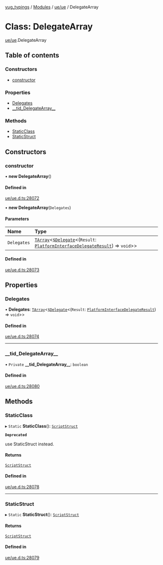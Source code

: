 [yug_typings](../README.md) / [Modules](../modules.md) / [ue/ue](../modules/ue_ue.md) / DelegateArray

# Class: DelegateArray

[ue/ue](../modules/ue_ue.md).DelegateArray

## Table of contents

### Constructors

- [constructor](ue_ue.DelegateArray.md#constructor)

### Properties

- [Delegates](ue_ue.DelegateArray.md#delegates)
- [\_\_tid\_DelegateArray\_\_](ue_ue.DelegateArray.md#__tid_delegatearray__)

### Methods

- [StaticClass](ue_ue.DelegateArray.md#staticclass)
- [StaticStruct](ue_ue.DelegateArray.md#staticstruct)

## Constructors

### constructor

• **new DelegateArray**()

#### Defined in

[ue/ue.d.ts:28072](https://github.com/YugMetaverse/yug_typings/blob/b7d9b19/ue/ue.d.ts#L28072)

• **new DelegateArray**(`Delegates`)

#### Parameters

| Name | Type |
| :------ | :------ |
| `Delegates` | [`TArray`](../interfaces/ue_puerts.TArray.md)<[`$Delegate`](../interfaces/ue_puerts._Delegate.md)<(`Result`: [`PlatformInterfaceDelegateResult`](ue_ue.PlatformInterfaceDelegateResult.md)) => `void`\>\> |

#### Defined in

[ue/ue.d.ts:28073](https://github.com/YugMetaverse/yug_typings/blob/b7d9b19/ue/ue.d.ts#L28073)

## Properties

### Delegates

• **Delegates**: [`TArray`](../interfaces/ue_puerts.TArray.md)<[`$Delegate`](../interfaces/ue_puerts._Delegate.md)<(`Result`: [`PlatformInterfaceDelegateResult`](ue_ue.PlatformInterfaceDelegateResult.md)) => `void`\>\>

#### Defined in

[ue/ue.d.ts:28074](https://github.com/YugMetaverse/yug_typings/blob/b7d9b19/ue/ue.d.ts#L28074)

___

### \_\_tid\_DelegateArray\_\_

• `Private` **\_\_tid\_DelegateArray\_\_**: `boolean`

#### Defined in

[ue/ue.d.ts:28080](https://github.com/YugMetaverse/yug_typings/blob/b7d9b19/ue/ue.d.ts#L28080)

## Methods

### StaticClass

▸ `Static` **StaticClass**(): [`ScriptStruct`](ue_ue.ScriptStruct.md)

**`Deprecated`**

use StaticStruct instead.

#### Returns

[`ScriptStruct`](ue_ue.ScriptStruct.md)

#### Defined in

[ue/ue.d.ts:28078](https://github.com/YugMetaverse/yug_typings/blob/b7d9b19/ue/ue.d.ts#L28078)

___

### StaticStruct

▸ `Static` **StaticStruct**(): [`ScriptStruct`](ue_ue.ScriptStruct.md)

#### Returns

[`ScriptStruct`](ue_ue.ScriptStruct.md)

#### Defined in

[ue/ue.d.ts:28079](https://github.com/YugMetaverse/yug_typings/blob/b7d9b19/ue/ue.d.ts#L28079)
